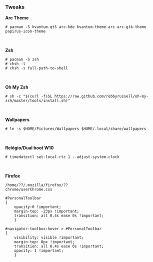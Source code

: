 ### Tweaks
 
  **Arc Theme**
 
    # pacman -S kvantum-qt5 arc-kde kvantum-theme-arc arc-gtk-theme papirus-icon-theme
<br>

 **Zsh**
 
    # pacman -S zsh
    # chsh -l
    # chsh -s full-path-to-shell
<br>
 
 **Oh My Zsh**
 
    # sh -c "$(curl -fsSL https://raw.github.com/robbyrussell/oh-my-zsh/master/tools/install.sh)"
<br>

  **Wallpapers**
  
    # ln -s $HOME/Pictures/Wallpapers $HOME/.local/share/wallpapers
<br>

 **Relógio/Dual boot W10**
 
    # timedatectl set-local-rtc 1 --adjust-system-clock
<br>

**Firefox**

    /home/??/.mozilla/firefox/??
    chrome/userChrome.css
  
```
#PersonalToolbar
{
    opacity:0 !important;
    margin-top: -23px !important;
    transition: all 0.4s ease 0s !important;
    }

#navigator-toolbox:hover > #PersonalToolbar
{
    visibility: visible !important;
    margin-top: 0px !important;
    transition: all 0.4s ease 0s !important;
    opacity: 1 !important;
    }
 ```
